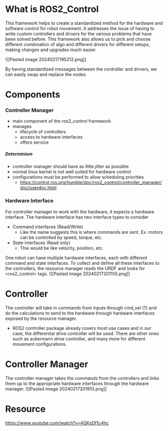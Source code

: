 # What is ROS2_Control
This framework helps to create a standardized method for the hardware and software control for robot movement. It addresses the issue of having to write custom controllers and drivers for the various problems that have been solved before. This framework also allows us to pick and choose different combination of algo and different drivers for different setups, making changes and upgrades much easier.

![[Pasted image 20240217195212.png]]

By having standardized messages between the controller and drivers, we can easily swap and replace the nodes.

# Components

### Controller Manager 
- main component of the ros2_control framework
- manages
	- lifecycle of controllers
	- access to hardware interfaces
	- offers service
##### Determinism 
- controller manager should have as little *jitter* as possible 
- normal linux kernel is not well suited for hardware control
- configurations must be performed to allow scheduling priorities
	- https://control.ros.org/humble/doc/ros2_control/controller_manager/doc/userdoc.html

### Hardware Interface 
For controller manager to work with the hardware, it expects a hardware interface. The hardware interface has two interface types to consider
- Command interfaces (Read/Write)
	- Like the name suggests this is where commands are sent. Ex. motors can be controlled by speed, torque, etc.
- State interfaces (Read only)
	- This would be like velocity, position, etc.

One robot can have multiple hardware interfaces, each with different command and state interfaces. To collect and define all these interfaces to the controllers, the resource manager reads the URDF and looks for <ros2_control> tags.
![[Pasted image 20240217201155.png]]

# Controller 
The controller will take in commands from inputs through cmd_vel (?) and do the calculations to send to the hardware through hardware interfaces exposed by the resource manager. 

- ROS2 controller package already covers most use cases and in our case, the differential drive controller will be used. There are other ones such as ackermann drive controller, and many more for different movement configurations.

# Controller Manager
The controller manager takes the commands from the controllers and links them up to the appropriate hardware interfaces through the hardware manager.
![[Pasted image 20240217201913.png]]

# Resource 
https://www.youtube.com/watch?v=4QKsDf1c4hc